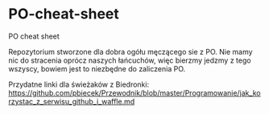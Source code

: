 # PO-cheat-sheet
PO cheat sheet

Repozytorium stworzone dla dobra ogółu męczącego sie z PO.
Nie mamy nic do stracenia oprócz naszych łańcuchów, więc bierzmy jedzmy z tego wszyscy, bowiem jest to niezbędne do zaliczenia PO.


Przydatne linki dla świeżaków z Biedronki:
 https://github.com/pbiecek/Przewodnik/blob/master/Programowanie/jak_korzystac_z_serwisu_github_i_waffle.md
